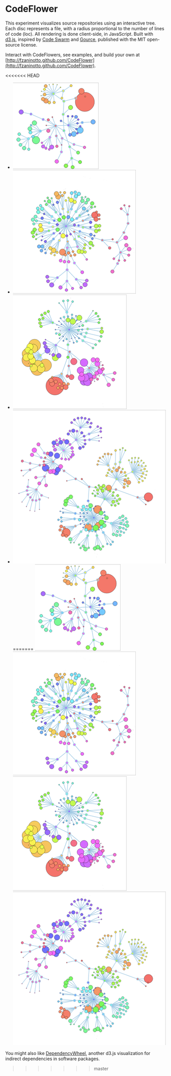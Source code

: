 CodeFlower
==========

This experiment visualizes source repositories using an interactive tree. Each disc represents a file, with a radius proportional to the number of lines of code (loc). All rendering is done client-side, in JavaScript. Built with <a href="https://github.com/mbostock/d3">d3.js</a>, inspired by <a href="https://code.google.com/p/codeswarm/">Code Swarm</a> and <a href="https://code.google.com/p/gource/">Gource</a>, published with the MIT open-source license.

Interact with CodeFlowers, see examples, and build your own at [http://fzaninotto.github.com/CodeFlower](http://fzaninotto.github.com/CodeFlower).

<<<<<<< HEAD
* ![fzaninotto/uptime](./images/uptime.png)
* ![fzaninotto/faker](./images/faker.png)
* ![jquery/jquery](./images/jquery.png)
* ![fabpot/twig](./images/twig.png)
=======
![fzaninotto/uptime](./images/uptime.png)
![fzaninotto/faker](./images/faker.png)
![jquery/jquery](./images/jquery.png)
![fabpot/twig](./images/twig.png)

You might also like [DependencyWheel](https://github.com/fzaninotto/DependencyWheel), another d3.js visualization for indirect dependencies in software packages.
>>>>>>> master
